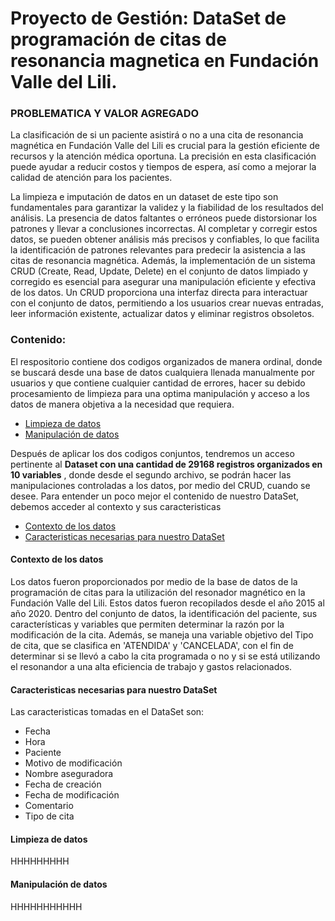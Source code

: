 # Proyecto de Gestión: DataSet de programación de citas de resonancia magnetica en Fundación Valle del Lili.

### PROBLEMATICA Y VALOR AGREGADO

La clasificación de si un paciente asistirá o no a una cita de resonancia magnética en Fundación Valle del Lili es crucial para la gestión eficiente de recursos y la atención médica oportuna. La precisión en esta clasificación puede ayudar a reducir costos y tiempos de espera, así como a mejorar la calidad de atención para los pacientes.

La limpieza e imputación de datos en un dataset de este tipo son fundamentales para garantizar la validez y la fiabilidad de los resultados del análisis. La presencia de datos faltantes o erróneos puede distorsionar los patrones y llevar a conclusiones incorrectas. Al completar y corregir estos datos, se pueden obtener análisis más precisos y confiables, lo que facilita la identificación de patrones relevantes para predecir la asistencia a las citas de resonancia magnética. Además, la implementación de un sistema CRUD (Create, Read, Update, Delete) en el conjunto de datos limpiado y corregido es esencial para asegurar una manipulación eficiente y efectiva de los datos. Un CRUD proporciona una interfaz directa para interactuar con el conjunto de datos, permitiendo a los usuarios crear nuevas entradas, leer información existente, actualizar datos y eliminar registros obsoletos. 

### Contenido:

El respositorio contiene dos codigos organizados de manera ordinal, donde se buscará desde una base de datos cualquiera llenada manualmente por usuarios y que contiene cualquier cantidad de errores, hacer su debido procesamiento de limpieza para una optima manipulación y acceso a los datos de manera objetiva a la necesidad que requiera.

- [Limpieza de datos](#Limpieza_de_datos)
- [Manipulación de datos](#Manipulación_de_datos)

Después de aplicar los dos codigos conjuntos, tendremos un acceso pertinente al **Dataset con una cantidad de 29168 registros organizados en 10 variables** , donde desde el segundo archivo, se podrán hacer las manipulaciones controladas a los datos, por medio del CRUD, cuando se desee. Para entender un poco mejor el contenido de nuestro DataSet, debemos acceder al contexto y sus caracteristicas

- [Contexto de los datos](#Contexto_de_los_datos)
- [Caracteristicas necesarias para nuestro DataSet](#Caracteristicas_del_DataSet)



#### Contexto de los datos

Los datos fueron proporcionados por medio de la base de datos de la programación de citas para la utilización del resonador magnético en la Fundación Valle del Lili. Estos datos fueron recopilados desde el año 2015 al año 2020. Dentro del conjunto de datos, la identificación del paciente, sus características y variables que permiten determinar la razón por la modificación de la cita. Además, se maneja una variable objetivo del Tipo de cita, que se clasifica en 'ATENDIDA' y 'CANCELADA', con el fin de determinar si se llevó a cabo la cita programada o no y si se está utilizando el resonandor a una alta eficiencia de trabajo y gastos relacionados. 

#### Caracteristicas necesarias para nuestro DataSet 
Las caracteristicas tomadas en el DataSet son:
* Fecha
* Hora
* Paciente
* Motivo de modificación
* Nombre aseguradora
* Fecha de creación
* Fecha de modificación
* Comentario
* Tipo de cita


#### Limpieza de datos
HHHHHHHHH

#### Manipulación de datos
HHHHHHHHHHH

